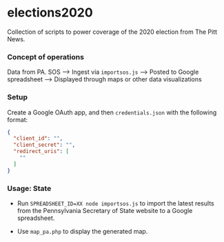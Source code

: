 # elections2020

Collection of scripts to power coverage of the 2020 election from The Pitt News.

### Concept of operations

Data from PA. SOS --> Ingest via `importsos.js` --> Posted to Google
spreadsheet --> Displayed through maps or other data visualizations

### Setup

Create a Google OAuth app, and then `credentials.json` with the following format:

```json
{
  "client_id": "",
  "client_secret": "",
  "redirect_uris": [
    ""
  ]
}

```

### Usage: State

- Run `SPREADSHEET_ID=XX node importsos.js` to import the latest results
from the Pennsylvania Secretary of State website to a Google
spreadsheet.

- Use `map_pa.php` to display the generated map.
